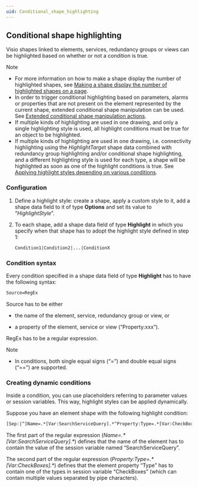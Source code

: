 ```yaml
---
uid: Conditional_shape_highlighting
---
```


## Conditional shape highlighting

Visio shapes linked to elements, services, redundancy groups or views can be highlighted based on whether or not a condition is true.

> [!NOTE]
> - For more information on how to make a shape display the number of highlighted shapes, see [Making a shape display the number of highlighted shapes on a page](Making_a_shape_display_the_number_of_highlighted_shapes_on_a_page.md).
> - In order to trigger conditional highlighting based on parameters, alarms or properties that are not present on the element represented by the current shape, extended conditional shape manipulation can be used. See [Extended conditional shape manipulation actions](Extended_conditional_shape_manipulation_actions.md).
> - If multiple kinds of highlighting are used in one drawing, and only a single highlighting style is used, all highlight conditions must be true for an object to be highlighted.
> - If multiple kinds of highlighting are used in one drawing, i.e. connectivity highlighting using the *HighlightTarget* shape data combined with redundancy group highlighting and/or conditional shape highlighting, and a different highlighting style is used for each type, a shape will be highlighted as soon as one of the highlight conditions is true. See [Applying highlight styles depending on various conditions](Options_for_highlighting_DCF_connections.md#applying-highlight-styles-depending-on-various-conditions).

### Configuration

1. Define a highlight style: create a shape, apply a custom style to it, add a shape data field to it of type **Options** and set its value to “*HighlightStyle*”.

2. To each shape, add a shape data field of type **Highlight** in which you specify when that shape has to adopt the highlight style defined in step 1:

    ```txt
    Condition1|Condition2|...|ConditionX
    ```

### Condition syntax

Every condition specified in a shape data field of type **Highlight** has to have the following syntax:

```txt
Source=RegEx
```

Source has to be either

- the name of the element, service, redundancy group or view, or

- a property of the element, service or view (“Property:xxx”).

RegEx has to be a regular expression.

> [!NOTE]
> - In conditions, both single equal signs (“=”) and double equal signs (“==”) are supported.

### Creating dynamic conditions

Inside a condition, you can use placeholders referring to parameter values or session variables. This way, highlight styles can be applied dynamically.

Suppose you have an element shape with the following highlight condition:

```txt
[Sep:|^]Name=.*[Var:SearchServiceQuery].*^Property:Type=.*[Var:CheckBoxes].*
```

The first part of the regular expression (*Name=.\*\[Var:SearchServiceQuery\].\**) defines that the name of the element has to contain the value of the session variable named “SearchServiceQuery”.

The second part of the regular expression (*Property:Type=.\*\[Var:CheckBoxes\].\**) defines that the element property “Type” has to contain one of the types in session variable “CheckBoxes” (which can contain multiple values separated by pipe characters).
